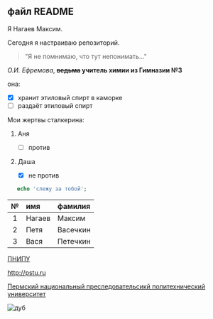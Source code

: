 ## файл README ##

Я Нагаев Максим.

Сегодня я настраиваю репозиторий.

> "Я не помнимаю, что тут непонимать..."

*О.И. Ефремова*, **~~ведьма~~ учитель химии из Гимназии №3**

она:
- [x] хранит этиловый спирт в каморке
- [ ] раздаёт этиловый спирт

Мои жертвы сталкерина:
1. Аня

   - [ ] против
3. Даша

   - [x] не против
  
```php
   echo 'слежу за тобой';
```

|№|имя|фамилия|
|:-:|:---|:-------|
|1|Нагаев|Максим|
|2|Петя|Васечкин|
|3|Вася|Петечкин|


[ПНИПУ](url "http://pstu.ru")


<http://pstu.ru>

[Пермский национальный преследовательсикй политехнический университет][url.pstu]

[url.pstu]: http://pstu.ru



![дуб](https://images.steamusercontent.com/ugc/1811033993950521294/EF5FD86F972966BFF652AFE404667757A073F467/?imw=512&&ima=fit&impolicy=Letterbox&imcolor=%23000000&letterbox=false "мудрый дуб")



